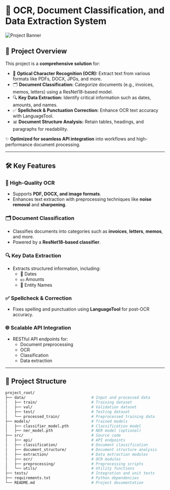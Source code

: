# 📄 OCR, Document Classification, and Data Extraction System

![Project Banner](https://via.placeholder.com/1200x300?text=OCR+Document+System)  

## 🚀 Project Overview  
This project is a **comprehensive solution** for:
- 📝 **Optical Character Recognition (OCR):** Extract text from various formats like PDFs, DOCX, JPGs, and more.
- 🗂️ **Document Classification:** Categorize documents (e.g., invoices, memos, letters) using a ResNet18-based model.
- 🔍 **Key Data Extraction:** Identify critical information such as dates, amounts, and names.
- ✅ **Spellcheck & Punctuation Correction:** Enhance OCR text accuracy with LanguageTool.
- 📊 **Document Structure Analysis:** Retain tables, headings, and paragraphs for readability.  

✨ **Optimized for seamless API integration** into workflows and high-performance document processing.

---

## 🛠️ Key Features  
### 🎯 High-Quality OCR  
- Supports **PDF, DOCX, and image formats**.  
- Enhances text extraction with preprocessing techniques like **noise removal** and **sharpening**.

### 🗂️ Document Classification  
- Classifies documents into categories such as **invoices**, **letters**, **memos**, and more.  
- Powered by a **ResNet18-based classifier**.

### 🔍 Key Data Extraction  
- Extracts structured information, including:
  - 📅 Dates
  - 💵 Amounts
  - 🏢 Entity Names

### ✅ Spellcheck & Correction  
- Fixes spelling and punctuation using **LanguageTool** for post-OCR accuracy.

### 🌐 Scalable API Integration  
- RESTful API endpoints for:
  - Document preprocessing  
  - OCR  
  - Classification  
  - Data extraction  

---

## 📂 Project Structure  
```bash
project_root/
├── data/                             # Input and processed data
│   ├── train/                        # Training dataset
│   ├── val/                          # Validation dataset
│   ├── test/                         # Testing dataset
│   └── processed_train/              # Preprocessed training data
├── models/                           # Trained models
│   ├── classifier_model.pth          # Classification model
│   ├── ner_model.pth                 # NER model (optional)
├── src/                              # Source code
│   ├── api/                          # API endpoints
│   ├── classification/               # Document classification
│   ├── document_structure/           # Document structure analysis
│   ├── extraction/                   # Data extraction modules
│   ├── ocr/                          # OCR modules
│   ├── preprocessing/                # Preprocessing scripts
│   └── utils/                        # Utility functions
├── tests/                            # Integration and unit tests
├── requirements.txt                  # Python dependencies
└── README.md                         # Project documentation

